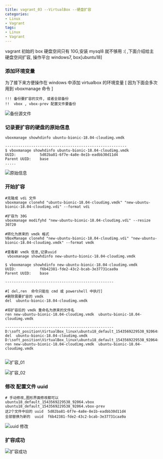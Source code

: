 ```yaml
---
title: vagrant_03 --VirtualBox --硬盘扩容
categories: 
- Linux
- Vagrant
tags:
- Linux
- Vagrant
---
```

vagrant  初始的 box 硬盘空间只有 10G,安装 mysql8 就不够用 :(  ,下面介绍给主硬盘空间扩容, 操作平台 windows7, box[ubuntu18]

### 添加环境变量

为了接下来方便操作在 windows 中添加 virtualbox 的环境变量 [ 因为下面会多次用到 vboxmanage 命令 ]

```
!!! 备份要扩容的文件, 或者全部备份
!!  vbox , vbox-prev 配置文件要备份
```

![备份源文件](/img/centos/vagrant_VirtualBox/backups.png)

###  记录要扩容的硬盘的原始信息

```
vboxmanage showhdinfo ubuntu-bionic-18.04-cloudimg.vmdk

--------------------------------------------------------
$ vboxmanage showhdinfo ubuntu-bionic-18.04-cloudimg.vmdk
UUID:           5d02ba81-6f7e-4a8e-8e1b-eadbb30d11d4
Parent UUID:    base
.....
```

![原始信息](/img/centos/vagrant_VirtualBox/showinfo.png)

### 开始扩容

```
#克隆成 vdi 文件
vboxmanage clonehd "ubuntu-bionic-18.04-cloudimg.vmdk" "new-ubuntu-bionic-18.04-cloudimg.vdi" --format vdi

#扩容为 30G
vboxmanage modifyhd "new-ubuntu-bionic-18.04-cloudimg.vdi" --resize 30720

#转化为原来的 vmdk 格式
VBoxManage clonehd "new-ubuntu-bionic-18.04-cloudimg.vdi" "new-ubuntu-bionic-18.04-cloudimg.vmdk" --format vmdk

#查看新 vmdk 信息,记录uuid
 vboxmanage showhdinfo new-ubuntu-bionic-18.04-cloudimg.vmdk

$ vboxmanage showhdinfo new-ubuntu-bionic-18.04-cloudimg.vmdk
UUID:           f6b42381-fde2-43c2-bcab-3e37731caa9a
Parent UUID:    base

--------------------------------------------------

#[ del,ren  命令只能在 cmd 或 powershell 中执行]
#删除需要扩容的 vmdk 
del  ubuntu-bionic-18.04-cloudimg.vmdk

#将扩容后的 vmdk 重命名为原来的文件名
ren new-ubuntu-bionic-18.04-cloudimg.vmdk  ubuntu-bionic-18.04-cloudimg.vmdk

--------------------------------------------------
D:\soft_position\VirtualBox_linux\ubuntu18_default_1543569229538_92064> del  ubuntu-bionic-18.04-cloudimg.vmdk
D:\soft_position\VirtualBox_linux\ubuntu18_default_1543569229538_92064> ren new-ubuntu-bionic-18.04-cloudimg.vmdk  ubuntu-bionic-18.04-cloudimg.vmdk


```

![扩容_01](/img/centos/vagrant_VirtualBox/vmdk_vdi.png)

![扩容_02](/img/centos/vagrant_VirtualBox/vmdk_vdi_02.png)

###  修改 配置文件 uuid

```
# 手动修改,图形界面修改都可以
ubuntu18_default_1543569229538_92064.vbox
ubuntu18_default_1543569229538_92064.vbox-prev
这2个文件中旧的 uuid  5d02ba81-6f7e-4a8e-8e1b-eadbb30d11d4
全部替换为新的  uuid  f6b42381-fde2-43c2-bcab-3e37731caa9a
```

![uuid 修改](/img/centos/vagrant_VirtualBox/uuid.png)

### 扩容成功

![扩容成功](/img/centos/vagrant_VirtualBox/success.png)